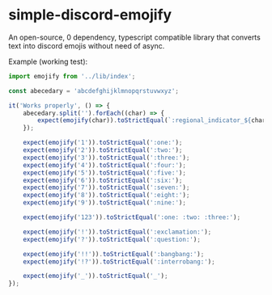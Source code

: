# simple-discord-emojify

An open-source, 0 dependency, typescript compatible library that converts text into discord emojis without need of async.

Example (working test):

```ts
import emojify from '../lib/index';

const abecedary = 'abcdefghijklmnopqrstuvwxyz';

it('Works properly', () => {
	abecedary.split('').forEach((char) => {
		expect(emojify(char)).toStrictEqual(`:regional_indicator_${char}:`);
	});

	expect(emojify('1')).toStrictEqual(':one:');
	expect(emojify('2')).toStrictEqual(':two:');
	expect(emojify('3')).toStrictEqual(':three:');
	expect(emojify('4')).toStrictEqual(':four:');
	expect(emojify('5')).toStrictEqual(':five:');
	expect(emojify('6')).toStrictEqual(':six:');
	expect(emojify('7')).toStrictEqual(':seven:');
	expect(emojify('8')).toStrictEqual(':eight:');
	expect(emojify('9')).toStrictEqual(':nine:');

	expect(emojify('123')).toStrictEqual(':one: :two: :three:');

	expect(emojify('!')).toStrictEqual(':exclamation:');
	expect(emojify('?')).toStrictEqual(':question:');

	expect(emojify('!!')).toStrictEqual(':bangbang:');
	expect(emojify('!?')).toStrictEqual(':interrobang:');

	expect(emojify('_')).toStrictEqual('_');
});
```
